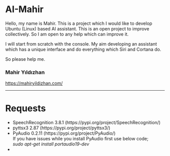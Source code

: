 # AI-Mahir

Hello, my name is Mahir. This is a project which I would like to develop Ubuntu (Linux) based AI assistant. This is an open project to improve collectively. So I am open to any help which can improve it.

I will start from scratch with the console. My aim developing an assistant which has a unique interface and do everything which Siri and Cortana do.

So please help me.

<h3>Mahir Yıldızhan</h3>
<a href="https://mahiryildizhan.com/" target="_blank">https://mahiryildizhan.com/</a>

<hr>
<h1>Requests</h1>
<ul>
<li>SpeechRecognition 3.8.1 (https://pypi.org/project/SpeechRecognition/)</li>
<li>pyttsx3 2.87 (https://pypi.org/project/pyttsx3/)</li>
<li>PyAudio 0.2.11 (https://pypi.org/project/PyAudio/)
<br>If you have issues while you install PyAudio first use below code;
<br><i>sudo apt-get install portaudio19-dev</i></li>
<li></li>
</ul> 
